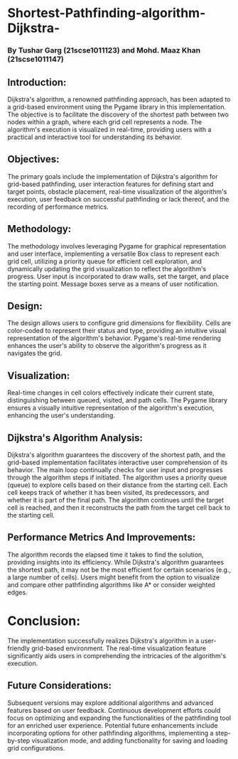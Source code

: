 # Shortest-Pathfinding-algorithm-Dijkstra-
### By Tushar Garg (21scse1011123) and Mohd. Maaz Khan (21scse1011147)

##  Introduction:

Dijkstra's algorithm, a renowned pathfinding approach, has been adapted to a grid-based environment using the Pygame library in this implementation. The objective is to facilitate the discovery of the shortest path between two nodes within a graph, where each grid cell represents a node. The algorithm's execution is visualized in real-time, providing users with a practical and interactive tool for understanding its behavior.

## Objectives:
The primary goals include the implementation of Dijkstra's algorithm for grid-based pathfinding, user interaction features for defining start and target points, obstacle placement, real-time visualization of the algorithm's execution, user feedback on successful pathfinding or lack thereof, and the recording of performance metrics.

## Methodology:
The methodology involves leveraging Pygame for graphical representation and user interface, implementing a versatile Box class to represent each grid cell, utilizing a priority queue for efficient cell exploration, and dynamically updating the grid visualization to reflect the algorithm's progress. User input is incorporated to draw walls, set the target, and place the starting point. Message boxes serve as a means of user notification.

## Design:
The design allows users to configure grid dimensions for flexibility. Cells are color-coded to represent their status and type, providing an intuitive visual representation of the algorithm's behavior. Pygame's real-time rendering enhances the user's ability to observe the algorithm's progress as it navigates the grid.

## Visualization:
Real-time changes in cell colors effectively indicate their current state, distinguishing between queued, visited, and path cells. The Pygame library ensures a visually intuitive representation of the algorithm's execution, enhancing the user's understanding.

## Dijkstra's Algorithm Analysis:
Dijkstra's algorithm guarantees the discovery of the shortest path, and the grid-based implementation facilitates interactive user comprehension of its behavior.
The main loop continually checks for user input and progresses through the algorithm steps if initiated.
The algorithm uses a priority queue (queue) to explore cells based on their distance from the starting cell.
Each cell keeps track of whether it has been visited, its predecessors, and whether it is part of the final path.
The algorithm continues until the target cell is reached, and then it reconstructs the path from the target cell back to the starting cell.

## Performance Metrics And Improvements:

The algorithm records the elapsed time it takes to find the solution, providing insights into its efficiency.
While Dijkstra's algorithm guarantees the shortest path, it may not be the most efficient for certain scenarios (e.g., a large number of cells).
Users might benefit from the option to visualize and compare other pathfinding algorithms like A* or consider weighted edges.


# Conclusion:
The implementation successfully realizes Dijkstra's algorithm in a user-friendly grid-based environment. The real-time visualization feature significantly aids users in comprehending the intricacies of the algorithm's execution.

## Future Considerations:
Subsequent versions may explore additional algorithms and advanced features based on user feedback. Continuous development efforts could focus on optimizing and expanding the functionalities of the pathfinding tool for an enriched user experience.
Potential future enhancements include incorporating options for other pathfinding algorithms, implementing a step-by-step visualization mode, and adding functionality for saving and loading grid configurations.
